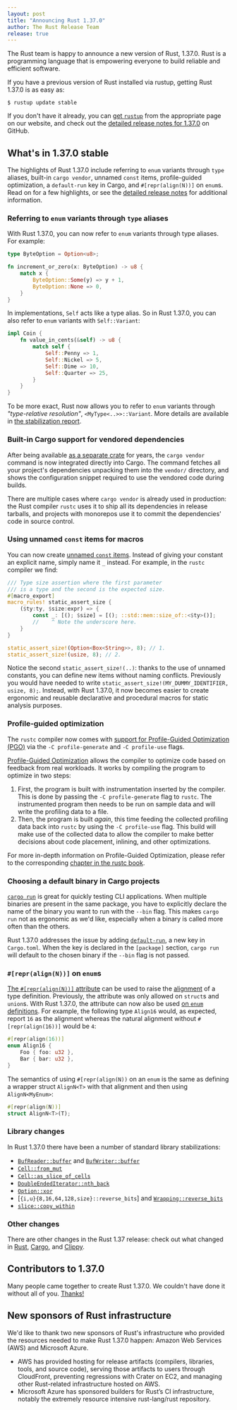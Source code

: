 ```yaml
---
layout: post
title: "Announcing Rust 1.37.0"
author: The Rust Release Team
release: true
---
```


The Rust team is happy to announce a new version of Rust, 1.37.0. Rust is a programming language that is empowering everyone to build reliable and efficient software.

If you have a previous version of Rust installed via rustup, getting Rust 1.37.0 is as easy as:

```console
$ rustup update stable
```

If you don't have it already, you can [get `rustup`][install] from the appropriate page on our website, and check out the [detailed release notes for 1.37.0][notes] on GitHub.

[install]: https://www.rust-lang.org/install.html
[notes]: https://github.com/rust-lang/rust/blob/master/RELEASES.md#version-1370-2019-08-15

## What's in 1.37.0 stable

The highlights of Rust 1.37.0 include referring to `enum` variants through `type` aliases, built-in `cargo vendor`, unnamed `const` items, profile-guided optimization, a `default-run` key in Cargo, and `#[repr(align(N))]` on `enum`s. Read on for a few highlights, or see the [detailed release notes][notes] for additional information.

### Referring to `enum` variants through `type` aliases

With Rust 1.37.0, you can now refer to `enum` variants through type aliases. For example:

```rust
type ByteOption = Option<u8>;

fn increment_or_zero(x: ByteOption) -> u8 {
    match x {
        ByteOption::Some(y) => y + 1,
        ByteOption::None => 0,
    }
}
```

In implementations, `Self` acts like a type alias. So in Rust 1.37.0, you can also refer to `enum` variants with `Self::Variant`:

```rust
impl Coin {
    fn value_in_cents(&self) -> u8 {
        match self {
            Self::Penny => 1,
            Self::Nickel => 5,
            Self::Dime => 10,
            Self::Quarter => 25,
        }
    }
}
```

[type_rel_report]: https://github.com/rust-lang/rust/pull/61682/#issuecomment-502472847

To be more exact, Rust now allows you to refer to `enum` variants through *"type-relative resolution"*, `<MyType<..>>::Variant`. More details are available in [the stabilization report][type_rel_report].

### Built-in Cargo support for vendored dependencies

[vendor-crate]: https://crates.io/crates/cargo-vendor

After being available [as a separate crate][vendor-crate] for years, the `cargo vendor` command is now integrated directly into Cargo. The command fetches all your project's dependencies unpacking them into the `vendor/` directory, and shows the configuration snippet required to use the vendored code during builds.

There are multiple cases where `cargo vendor` is already used in production: the Rust compiler `rustc` uses it to ship all its dependencies in release tarballs, and projects with monorepos use it to commit the dependencies' code in source control.

### Using unnamed `const` items for macros

[unnamed_const_pr]: https://github.com/rust-lang/rust/pull/61347/

You can now create [unnamed `const` items][unnamed_const_pr]. Instead of giving your constant an explicit name, simply name it `_` instead. For example, in the `rustc` compiler we find:

```rust
/// Type size assertion where the first parameter
/// is a type and the second is the expected size.
#[macro_export]
macro_rules! static_assert_size {
    ($ty:ty, $size:expr) => {
        const _: [(); $size] = [(); ::std::mem::size_of::<$ty>()];
        //    ^ Note the underscore here.
    }
}

static_assert_size!(Option<Box<String>>, 8); // 1.
static_assert_size!(usize, 8); // 2.
```

Notice the second `static_assert_size!(..)`: thanks to the use of unnamed constants, you can define new items without naming conflicts. Previously you would have needed to write `static_assert_size!(MY_DUMMY_IDENTIFIER, usize, 8);`. Instead, with Rust 1.37.0, it now becomes easier to create ergonomic and reusable declarative and procedural macros for static analysis purposes.

### Profile-guided optimization

[rustc_book_pgo]: https://doc.rust-lang.org/rustc/profile-guided-optimization.html
[pgo_pr]: https://github.com/rust-lang/rust/pull/61268/
[pgo_wiki]: https://en.wikipedia.org/wiki/Profile-guided_optimization

The `rustc` compiler now comes with [support for Profile-Guided Optimization (PGO)][pgo_pr] via the `-C profile-generate` and `-C profile-use` flags.

[Profile-Guided Optimization][pgo_wiki] allows the compiler to optimize code based on feedback from real workloads. It works by compiling the program to optimize in two steps:

1. First, the program is built with instrumentation inserted by the compiler. This is done by passing the `-C profile-generate` flag to `rustc`. The instrumented program then needs to be run on sample data and will write the profiling data to a file.
2. Then, the program is built *again*, this time feeding the collected profiling data back into `rustc` by using the `-C profile-use` flag. This build will make use of the collected data to allow the compiler to make better decisions about code placement, inlining, and other optimizations.

For more in-depth information on Profile-Guided Optimization, please refer to the corresponding [chapter in the rustc book][rustc_book_pgo].

### Choosing a default binary in Cargo projects

[`default-run`]: https://doc.rust-lang.org/cargo/reference/manifest.html#the-default-run-field
[`cargo run`]: https://doc.rust-lang.org/cargo/commands/cargo-run.html

[`cargo run`] is great for quickly testing CLI applications. When multiple binaries are present in the same package, you have to explicitly declare the name of the binary you want to run with the `--bin` flag. This makes `cargo run` not as ergonomic as we'd like, especially when a binary is called more often than the others.

Rust 1.37.0 addresses the issue by adding [`default-run`], a new key in `Cargo.toml`. When the key is declared in the `[package]` section, `cargo run` will default to the chosen binary if the `--bin` flag is not passed.

### `#[repr(align(N))]` on `enum`s

[enum_align_pr]: https://github.com/rust-lang/rust/pull/61229
[ref_align_mod]: https://doc.rust-lang.org/reference/type-layout.html#the-alignment-modifiers
[ref_align_explain]: https://doc.rust-lang.org/reference/type-layout.html#size-and-alignment

[The `#[repr(align(N))]` attribute][ref_align_mod] can be used to raise the [alignment][ref_align_explain] of a type definition. Previously, the attribute was only allowed on `struct`s and `union`s. With Rust 1.37.0, the attribute can now also be used [on `enum` definitions][enum_align_pr]. For example, the following type `Align16` would, as expected, report `16` as the alignment whereas the natural alignment without `#[repr(align(16))]` would be `4`:

```rust
#[repr(align(16))]
enum Align16 {
    Foo { foo: u32 },
    Bar { bar: u32 },
}
```

The semantics of using `#[repr(align(N))` on an `enum` is the same as defining a wrapper struct `AlignN<T>` with that alignment and then using `AlignN<MyEnum>`:

```rust
#[repr(align(N))]
struct AlignN<T>(T);
```

### Library changes

[`BufReader::buffer`]: https://doc.rust-lang.org/std/io/struct.BufReader.html#method.buffer
[`BufWriter::buffer`]: https://doc.rust-lang.org/std/io/struct.BufWriter.html#method.buffer
[`Cell::from_mut`]: https://doc.rust-lang.org/std/cell/struct.Cell.html#method.from_mut
[`Cell::as_slice_of_cells`]: https://doc.rust-lang.org/std/cell/struct.Cell.html#method.as_slice_of_cells
[`DoubleEndedIterator::nth_back`]: https://doc.rust-lang.org/std/iter/trait.DoubleEndedIterator.html#method.nth_back
[`Option::xor`]: https://doc.rust-lang.org/std/option/enum.Option.html#method.xor
[`Wrapping::reverse_bits`]: https://doc.rust-lang.org/std/num/struct.Wrapping.html#method.reverse_bits
[`{i,u}{8,16,32,64,128,size}::reverse_bits`]: https://doc.rust-lang.org/std/primitive.u8.html#method.reverse_bits
[`slice::copy_within`]: https://doc.rust-lang.org/std/primitive.slice.html#method.copy_within

In Rust 1.37.0 there have been a number of standard library stabilizations:

- [`BufReader::buffer`] and [`BufWriter::buffer`]
- [`Cell::from_mut`]
- [`Cell::as_slice_of_cells`]
- [`DoubleEndedIterator::nth_back`]
- [`Option::xor`]
- [`{i,u}{8,16,64,128,size}::reverse_bits`] and [`Wrapping::reverse_bits`]
- [`slice::copy_within`]

### Other changes

[relnotes-cargo]: https://github.com/rust-lang/cargo/blob/master/CHANGELOG.md#cargo-137-2019-08-15
[relnotes-clippy]: https://github.com/rust-lang/rust-clippy/blob/master/CHANGELOG.md#rust-137

There are other changes in the Rust 1.37 release: check out what changed in [Rust][notes], [Cargo][relnotes-cargo], and [Clippy][relnotes-clippy].

## Contributors to 1.37.0

Many people came together to create Rust 1.37.0. We couldn't have done it
without all of you. [Thanks!](https://thanks.rust-lang.org/rust/1.37.0/)

## New sponsors of Rust infrastructure

We'd like to thank two new sponsors of Rust's infrastructure who provided the resources needed to make Rust 1.37.0 happen: Amazon Web Services (AWS) and Microsoft Azure.

- AWS has provided hosting for release artifacts (compilers, libraries, tools, and source code), serving those artifacts to users through CloudFront, preventing regressions with Crater on EC2, and managing other Rust-related infrastructure hosted on AWS.
- Microsoft Azure has sponsored builders for Rust’s CI infrastructure, notably the extremely resource intensive rust-lang/rust repository.
